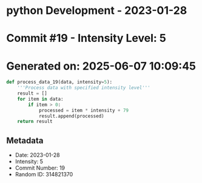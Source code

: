 ﻿# python Development - 2023-01-28
# Commit #19 - Intensity Level: 5
# Generated on: 2025-06-07 10:09:45
```python
def process_data_19(data, intensity=5):
    '''Process data with specified intensity level'''
    result = []
    for item in data:
        if item > 0:
            processed = item * intensity + 79
            result.append(processed)
    return result
```
## Metadata
- Date: 2023-01-28
- Intensity: 5
- Commit Number: 19
- Random ID: 314821370
